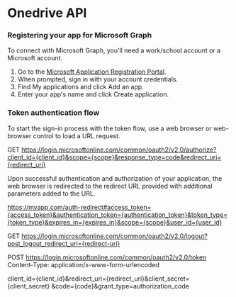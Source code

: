 # Onedrive API

### Registering your app for Microsoft Graph

To connect with Microsoft Graph, you'll need a work/school account or a Microsoft account.

1. Go to the [Microsoft Application Registration Portal](https://aka.ms/appregistrations).
2. When prompted, sign in with your account credentials.
3. Find My applications and click Add an app.
4. Enter your app's name and click Create application.

### Token authentication flow

To start the sign-in process with the token flow, use a web browser or web-browser control to load a URL request.

GET https://login.microsoftonline.com/common/oauth2/v2.0/authorize?client_id={client_id}&scope={scope}&response_type=code&redirect_uri={redirect_uri}

Upon successful authentication and authorization of your application, the web browser is redirected to the redirect URL provided with additional parameters added to the URL.

https://myapp.com/auth-redirect#access_token={access_token}&authentication_token={authentication_token}&token_type={token_type}&expires_in={expires_in}&scope={scope}&user_id={user_id}

GET https://login.microsoftonline.com/common/oauth2/v2.0/logout?post_logout_redirect_uri={redirect-uri}

POST https://login.microsoftonline.com/common/oauth2/v2.0/token
Content-Type: application/x-www-form-urlencoded

client_id={client_id}&redirect_uri={redirect_uri}&client_secret={client_secret}
&code={code}&grant_type=authorization_code